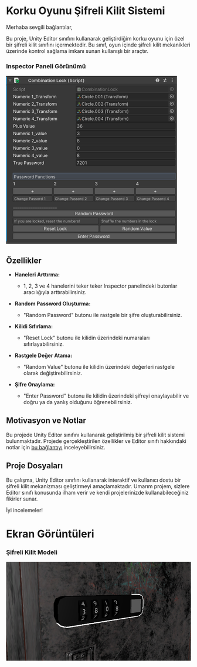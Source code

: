 # Korku Oyunu Şifreli Kilit Sistemi

Merhaba sevgili bağlantılar,

Bu proje, Unity Editor sınıfını kullanarak geliştirdiğim korku oyunu için özel bir şifreli kilit sınıfını içermektedir. Bu sınıf, oyun içinde şifreli kilit mekanikleri üzerinde kontrol sağlama imkanı sunan kullanışlı bir araçtır.

### Inspector Paneli Görünümü
![İnspector Paneli Görünümü](Images/inspectorSS.png)

## Özellikler

- **Haneleri Arttırma:**
   - 1, 2, 3 ve 4 hanelerini teker teker Inspector panelindeki butonlar aracılığıyla arttırabilirsiniz.

- **Random Password Oluşturma:**
   - "Random Password" butonu ile rastgele bir şifre oluşturabilirsiniz.

- **Kilidi Sıfırlama:**
   - "Reset Lock" butonu ile kilidin üzerindeki numaraları sıfırlayabilirsiniz.

- **Rastgele Değer Atama:**
   - "Random Value" butonu ile kilidin üzerindeki değerleri rastgele olarak değiştirebilirsiniz.

- **Şifre Onaylama:**
   - "Enter Password" butonu ile kilidin üzerindeki şifreyi onaylayabilir ve doğru ya da yanlış olduğunu öğrenebilirsiniz.

## Motivasyon ve Notlar

Bu projede Unity Editor sınıfını kullanarak geliştirilmiş bir şifreli kilit sistemi bulunmaktadır. Projede gerçekleştirilen özellikler ve Editor sınıfı hakkındaki notlar için [bu bağlantıyı](https://lnkd.in/g9Yjp6E7) inceleyebilirsiniz.

## Proje Dosyaları

Bu çalışma, Unity Editor sınıfını kullanarak interaktif ve kullanıcı dostu bir şifreli kilit mekanizması geliştirmeyi amaçlamaktadır. Umarım projem, sizlere Editor sınıfı konusunda ilham verir ve kendi projelerinizde kullanabileceğiniz fikirler sunar.

İyi incelemeler!


# Ekran Görüntüleri

### Şifreli Kilit Modeli
![Şifreli Kilit Modeli](Images/lockSS.png)


